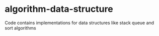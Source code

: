 # algorithm-data-structure
Code contains implementations for data structures like stack queue and sort algorithms
